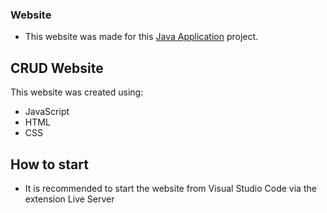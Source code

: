 ### Website
- This website was made for this [Java Application](https://github.com/AleksandarIvanov-dev/CRUD-Application/tree/master) project.

## CRUD Website
This website was created using:
- JavaScript
- HTML
- CSS

## How to start
- It is recommended to start the website from Visual Studio Code via the extension Live Server
